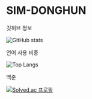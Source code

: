 # SIM-DONGHUN

깃허브 정보

![GitHub stats](https://github-readme-stats.vercel.app/api?username=Saaad9&show_icons=true&theme=radical)


언어 사용 비중

![Top Langs](https://github-readme-stats.vercel.app/api/top-langs/?username=anuraghazra)

백준

[![Solved.ac
프로필](http://mazassumnida.wtf/api/generate_badge?boj=ehdgnstla)](https://solved.ac/ehdgnstla)
